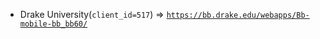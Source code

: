  - Drake University(`client_id=517`) => [`https://bb.drake.edu/webapps/Bb-mobile-bb_bb60/`](https://bb.drake.edu/webapps/Bb-mobile-bb_bb60/)
